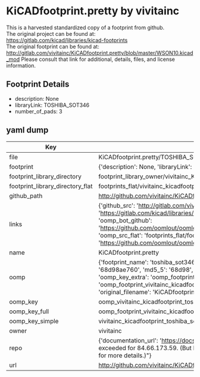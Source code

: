 # KiCADfootprint.pretty by vivitainc  
This is a harvested standardized copy of a footprint from github.  
The original project can be found at:  
https://gitlab.com/kicad/libraries/kicad-footprints  
The original footprint can be found at:
http://gitlab.com/vivitainc/KiCADfootprint.pretty/blob/master/WSON10.kicad_mod
Please consult that link for additional, details, files, and license information.  
## Footprint Details
* description: None  
* libraryLink: TOSHIBA_SOT346  
* number_of_pads: 3  
## yaml dump  
| Key | Value |  
| --- | --- |  
| file | KiCADfootprint.pretty/TOSHIBA_SOT346.kicad_mod |  
| footprint | {'description': None, 'libraryLink': 'TOSHIBA_SOT346', 'number_of_pads': 3} |  
| footprint_library_directory | footprint_library_owner/vivitainc_KiCADfootprint.pretty |  
| footprint_library_directory_flat | footprints_flat/vivitainc_kicadfootprint_toshiba_sot346/working |  
| github_path | http://github.com/vivitainc/KiCADfootprint.pretty/blob/master/TOSHIBA_SOT346.kicad_mod |  
| links | {'github_src': 'http://gitlab.com/vivitainc/KiCADfootprint.pretty/blob/master/WSON10.kicad_mod', 'github_src_repo': 'https://gitlab.com/kicad/libraries/kicad-footprints', 'oomp_bot': 'footprints/vivitainc_kicadfootprint_toshiba_sot346/working', 'oomp_bot_github': 'https://github.com/oomlout/oomlout_oomp_footprint_bot/tree/main/footprints/vivitainc_kicadfootprint_toshiba_sot346/working', 'oomp_src_flat': 'footprints_flat/footprints_flat/vivitainc_kicadfootprint_toshiba_sot346/working', 'oomp_src_flat_github': 'https://github.com/oomlout/oomlout_oomp_footprint_src/tree/main/footprints_flat/vivitainc_kicadfootprint_toshiba_sot346/working'} |  
| name | KiCADfootprint.pretty |  
| oomp | {'footprint_name': 'toshiba_sot346', 'library_name': 'kicadfootprint', 'md5': '68d98ae760dacf133057a0db62d2b37e', 'md5_10': '68d98ae760', 'md5_5': '68d98', 'md5_6': '68d98a', 'oomp_key': 'oomp_vivitainc_kicadfootprint_toshiba_sot346', 'oomp_key_extra': 'oomp_footprint_vivitainc_kicadfootprint_toshiba_sot346', 'oomp_key_full': 'oomp_footprint_vivitainc_kicadfootprint_toshiba_sot346_68d98a', 'oomp_key_simple': 'vivitainc_kicadfootprint_toshiba_sot346', 'original_filename': 'KiCADfootprint.pretty/TOSHIBA_SOT346.kicad_mod', 'owner_name': 'vivitainc'} |  
| oomp_key | oomp_vivitainc_kicadfootprint_toshiba_sot346 |  
| oomp_key_full | oomp_footprint_vivitainc_kicadfootprint_toshiba_sot346 |  
| oomp_key_simple | vivitainc_kicadfootprint_toshiba_sot346 |  
| owner | vivitainc |  
| repo | {'documentation_url': 'https://docs.github.com/rest/overview/resources-in-the-rest-api#rate-limiting', 'message': "API rate limit exceeded for 84.66.173.59. (But here's the good news: Authenticated requests get a higher rate limit. Check out the documentation for more details.)"} |  
| url | http://github.com/vivitainc/KiCADfootprint.pretty |  

